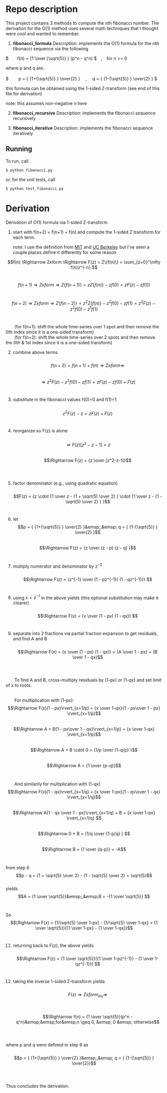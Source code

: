 # Repo description

This project contains 3 methods to compute the nth fibonacci number. The derivation for the O(1) method uses several math techniques that I thought were cool and wanted to remember.

1. **fibonacci_formula**
  Description: implements the O(1) formula for the nth fibonacci sequence via the following
  
$&emsp;&emsp;f(n) = {1 \over {\sqrt{5}} } (p^n - q^n)  $&emsp;,&emsp;for n >= 0


where p and q are:<br><br>
$&emsp;&emsp; p = { {1+{\sqrt{5}} } \over{2} } &emsp;,&emsp; q = { {1-{\sqrt{5}} } \over{2} } $


this formula can be obtained using the 1-sided Z-transform (see end of this file for derivation)

note: this assumes non-negative n here


2. **fibonacci_recursive**
 Description: implements the fibonacci sequence recursively

3. **fibonacci_iterative**
 Description: implements the fibonacci sequence iteratively


## Running 
To run, call  
```shell
$ python fibonacci.py
```

or, for the unit tests, call
```shell
$ python test_fibonacci.py
```


# Derivation 
Derivation of O(1) formula via 1-sided Z-transform

1. start with f(n+2) = f(n+1) + f(n) and compute the 1-sided Z transform for each term. 

	note: I use the definition from [MIT](https://eecs6302.mit.edu/_static/fall21/extras/siebert8.pdf) and [UC Berkeley](https://inst.eecs.berkeley.edu/~ee120/fa19/LectureNotes/Lecture23.pdf) but I've seen a couple places define it differently for some reason

$$f(n) \Rightarrow Zxform \Rightarrow F(z) = Z\{f(n)\} = \sum_{z=0}^\infty f(n)z^{-n} $$<br>

$$f(n+1) \Rightarrow Zxform \Rightarrow Z\{f(n+1)\} = zZ\{f(n)\} - zf(0) = zF(z) - zf(0) $$<br>

$$f(n+2) \Rightarrow Zxform \Rightarrow Z\{f(n-2)\} = z^2Z\{f(n)\} - z^2f(0) - zf(1) = z^2F(z) - z^2f(0) - z^1f(1) $$<br>

&emsp;&emsp;(for f(n+1): shift the whole time-series over 1 spot and then remove the 0th index since it is a one-sided transform)<br>
&emsp;&emsp;(for f(n+2): shift the whole time-series over 2 spots and then remove the 0th & 1st index since it is a one-sided transform)<br>

2. combine above terms<br> <br>
$$f(n+2) = f(n+1) + f(n) \Rightarrow Zxform \Rightarrow$$ <br>
$$\Rightarrow z^2F(z) - z^2f(0) - zf(1) = zF(z) - zf(0)   +  F(z)$$<br>


3. substitute in the fibonacci values f(0)=0 and f(1)=1<br><br>
   $$z^2F(z) - z =  zF(z) +F(z)$$<br>


4. reorganize so F(z) is alone<br><br>
$$\Rightarrow F(z)[z^2-z-1] =  z$$<br>
$$\Rightarrow F(z) =  {z \over [z^2-z-1]}$$<br><br>

5. factor denominator (e.g., using quadratic equation)<br><br>
$$F(z) = {z \cdot {1 \over z - {1 + \sqrt(5) \over 2} } \cdot {1 \over z - {1 - \sqrt(5) \over 2} } }$$<br>


6. let <br>
$$p = { {1+{\sqrt{5}} } \over{2} }&emsp;,&emsp; q = { {1-{\sqrt{5}} } \over{2} }$$<br>
$$\Rightarrow F(z) = {z  \over (z - p) (z - q) }$$<br>

7. multiply numerator and denominator by $z^{-2}$<br><br>
$$\Rightarrow F(z) = {z^{-1} \over (1 - pz^{-1}) (1 - qz^{-1})} $$<br>



8. using $x = z^{-1}$ in the above yields (this optional substitution may make it clearer)<br><br>
$$\Rightarrow F(x) = {x \over (1 - px) (1 - qx)} $$<br>


9. separate into 2 fractions via partial fraction expansion to get residuals, and find A and B<br><br>
$$\Rightarrow F(x) = {x \over (1 - px) (1 - qx)} = {A \over 1 - px} + {B \over 1 - qx}$$<br><br>

&emsp;&emsp;To find A and B, cross-multiply residuals by (1-px) or (1-qx) and set limit of x to roots.<br><br>

&emsp;&emsp;For multiplication with (1-px):<br>
$$\Rightarrow F(x)(1 - px)\rvert_{x=1/p} = {x \over 1-qx}{1 - px\over 1 - px} \rvert_{x=1/p}$$<br>
$$\Rightarrow A + B{1 - px\over 1 - qx}\rvert_{x=1/p} = {x \over 1-qx} \rvert_{x=1/p}$$<br>
$$\Rightarrow A + B \cdot 0 = {1/p \over {1-q/p} }$$<br>
$$\Rightarrow A = {1 \over {p-q}}$$<br>
<br>
&emsp;&emsp;And similarily for multiplication with (1-qx)<br>
$$\Rightarrow F(x)(1 - qx)\rvert_{x=1/q} = {x \over 1-px}{1 - qx\over 1 - qx} \rvert_{x=1/q}$$<br>
$$\Rightarrow A{1 - qx \over 1 - px}\rvert_{x=1/q} + B = {x \over 1-px} \rvert_{x=1/q} $$<br>
$$\Rightarrow 0 + B = {1/q \over {1-p/q} } $$<br>
$$\Rightarrow B = {1 \over {q-p}} = -A$$
<br>
<br>
from step 6<br>
$$p - q = {1 + \sqrt{5} \over 2} - {1 - \sqrt{5} \over 2} = \sqrt{5}$$
<br>
yields<br>
$$A = {1 \over \sqrt{5}}&emsp;,&emsp;B = -{1 \over \sqrt{5}} $$<br>
<br>
So <br>
$$\Rightarrow F(x) = {1/\sqrt{5} \over 1-px} - {1/\sqrt{5} \over 1-qx} = {1 \over \sqrt{5}}({1 \over 1-px} - {1 \over 1-qx})$$<br>


11. returning back to F(z), the above yields<br><br>
$$\Rightarrow F(z) = {1 \over \sqrt{5}}({1 \over 1-pz^{-1}} - {1 \over 1-qz^{-1}}) $$<br>


12. taking the inverse 1-sided Z-transform yields<br><br>
$$F(z) \Rightarrow Zxform_{inv} \Rightarrow$$<br><br>
$$\Rightarrow f(n) = {1 \over \sqrt{5}}(p^n - q^n)&emsp;&emsp;for&emsp;n \geq 0, &emsp; 0 &emsp; otherwise$$<br><br>

where p and q were defined in step 6 as<br><br>
$$p = { {1+{\sqrt{5}} } \over{2} }&emsp;,&emsp; q = { {1-{\sqrt{5}} } \over{2}}$$<br><br>

Thus concludes the derivation.




